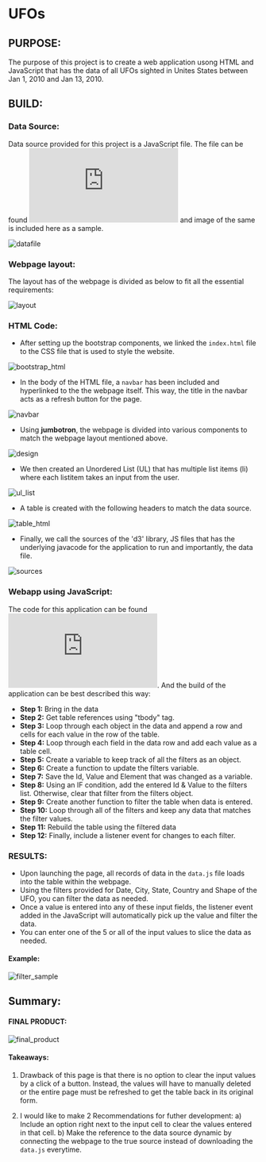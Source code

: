 # UFOs

## PURPOSE:
The purpose of this project is to create a web application usong HTML and JavaScript that has the data of all UFOs sighted in Unites States between Jan 1, 2010 and Jan 13, 2010. 

## BUILD:

### Data Source: 
Data source provided for this project is a JavaScript file. The file can be found ![HERE](https://github.com/MamidalaV/UFOs/blob/main/static/js/data.js) and image of the same is included here as a sample.

![datafile](https://user-images.githubusercontent.com/74985818/117519416-5c526100-af71-11eb-877e-c4569f22a072.png)

### Webpage layout:
The layout has of the webpage is divided as below to fit all the essential requirements:

![layout](https://user-images.githubusercontent.com/74985818/117519772-0383c800-af73-11eb-9c02-148b9b339f2d.png)

### HTML Code:
- After setting up the bootstrap components, we linked the `index.html` file to the CSS file that is used to style the website.

![bootstrap_html](https://user-images.githubusercontent.com/74985818/117519970-fca98500-af73-11eb-8539-db2b31c468a9.png)

- In the body of the HTML file, a `navbar` has been included and hyperlinked to the the webpage itself. This way, the title in the navbar acts as a refresh button for the page.

![navbar](https://user-images.githubusercontent.com/74985818/117520126-bacd0e80-af74-11eb-9f25-fb85f77f0d56.png)

- Using **jumbotron**, the webpage is divided into various components to match the webpage layout mentioned above.

![design](https://user-images.githubusercontent.com/74985818/117520265-56f71580-af75-11eb-9e42-8c1a150ef57b.png)

- We then created an Unordered List (UL) that has multiple list items (li) where each listitem takes an input from the user.

![ul_list](https://user-images.githubusercontent.com/74985818/117520323-a89fa000-af75-11eb-9b2b-fa955545143f.png)

- A table is created with the following headers to match the data source.

![table_html](https://user-images.githubusercontent.com/74985818/117520349-c3721480-af75-11eb-853f-be6bf86b2f7b.png)

- Finally, we call the sources of the 'd3' library, JS files that has the underlying javacode for the application to run and importantly, the data file.

![sources](https://user-images.githubusercontent.com/74985818/117520356-ce2ca980-af75-11eb-9533-ffd12ff46915.png)

### Webapp using JavaScript:

The code for this application can be found ![HERE](https://github.com/MamidalaV/UFOs/blob/main/static/js/app.js). And the build of the application can be best described this way:
- **Step 1:** Bring in the data
- **Step 2:** Get table references using "tbody" tag.
- **Step 3:** Loop through each object in the data and append a row and cells for each value in the row of the table.
- **Step 4:** Loop through each field in the data row and add each value as a table cell.
- **Step 5:** Create a variable to keep track of all the filters as an object.
- **Step 6:** Create a function to update the filters variable.
- **Step 7:** Save the Id, Value and Element that was changed as a variable.
- **Step 8:** Using an IF condition, add the entered Id & Value to the filters list. Otherwise, clear that filter from the filters object.
- **Step 9:** Create another function to filter the table when data is entered.
- **Step 10:** Loop through all of the filters and keep any data that matches the filter values.
- **Step 11:** Rebuild the table using the filtered data
- **Step 12:** Finally, include a listener event for changes to each filter.

### RESULTS:

- Upon launching the page, all records of data in the `data.js` file loads into the table within the webpage.
- Using the filters provided for Date, City, State, Country and Shape of the UFO, you can filter the data as needed.
- Once a value is entered into any of these input fields, the listener event added in the JavaScript will automatically pick up the value and filter the data.
- You can enter one of the 5 or all of the input values to slice the data as needed.

#### Example:
![filter_sample](https://user-images.githubusercontent.com/74985818/117520915-ee119c80-af78-11eb-8872-934dbea29a25.png)


## Summary:

#### FINAL PRODUCT:
![final_product](https://user-images.githubusercontent.com/74985818/117521296-0be00100-af7b-11eb-85cf-9d5e96e95a34.png)

#### Takeaways:
1. Drawback of this page is that there is no option to clear the input values by a click of a button. Instead, the values will have to manually deleted or the entire page must be refreshed to get the table back in its original form.

2. I would like to make 2 Recommendations for futher development:
    a) Include an option right next to the input cell to clear the values entered in that cell.
    b) Make the reference to the data source dynamic by connecting the webpage to the true source instead of downloading the `data.js` everytime.
